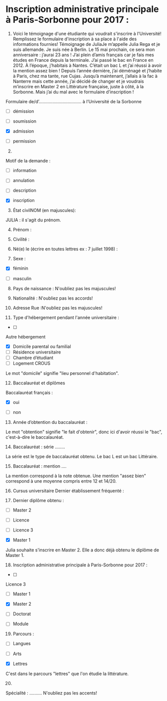 # Inscription administrative principale à Paris-Sorbonne pour 2017 :

1. Voici le témoignage d'une étudiante qui voudrait s'inscrire à l'Université! Remplissez le formulaire d'inscription à sa place à l'aide des informations fournies!
Témoignage de JuliaJe m’appelle Julia Rega et je suis allemande. Je suis née à
Berlin. Le 15 mai prochain, ce sera mon anniversaire : j’aurai 23
ans ! J’ai plein d’amis français car je fais mes études en France
depuis la terminale. J’ai passé le bac en France en 2012. À l’époque,
j’habitais à Nantes. C’était un bac L et j’ai réussi à avoir la mention assez
bien ! Depuis l’année dernière, j’ai déménagé et j’habite à Paris, chez ma tante, rue Cujas. 
Jusqu’à
maintenant, j’allais à la fac à Nanterre mais cette année, j’ai décidé de changer
et je voudrais m’inscrire en Master 2 en Littérature française, juste à côté, à
la Sorbonne. Mais j’ai du mal avec le formulaire d’inscription !






















Formulaire de/d’.................................. à l’Université de la Sorbonne 











- [ ] démission

- [ ] soumission

- [x] admission

- [ ] permission



2. 

















Motif de la demande :

- [ ] information

- [ ] annulation

- [ ] description

- [x] inscription



3. État civilNOM  (en majuscules): 






JULIA : il s'agit du prénom.


4. Prénom : 






5. Civilité : 





6. Né(e) le (écrire en toutes lettres ex : 7 juillet 1998) :






7. Sexe : 


- [x] féminin

- [ ] masculin





8. Pays de naissance :
N'oubliez pas les majuscules!




9. Nationalité : 
N'oubliez pas les accords!







10. Adresse 
Rue :N'oubliez pas les majuscules!





11. Type d'hébergement pendant l'année universitaire : 


- [ ] 
Autre hébergement


- [x] Domicile parental ou familial
- [ ] Résidence universitaire
- [ ] Chambre d’étudiant
- [ ] Logement CROUS  

Le mot "domicile" signifie "lieu personnel d'habitation".


12. Baccalauréat et diplômes


















Baccalauréat français :





- [x] oui

- [ ] non



13. Année d’obtention du baccalauréat : 



Le mot "obtention" signifie "le fait d'obtenir", donc ici d'avoir réussi le "bac", c'est-à-dire le baccalauréat.


14. Baccalauréat : série ........



La série est le type de baccalauréat obtenu. Le bac L est un bac Littéraire.


15. Baccalauréat : mention ....






La mention correspond à la note obtenue. Une mention "assez bien" correspond à une moyenne compris entre 12 et 14/20.


16. Cursus universitaire
Dernier établissement fréquenté : 




17. Dernier diplôme obtenu : 



- [ ] Master 2

- [ ] Licence

- [ ] Licence 3

- [x] Master 1


Julia souhaite s'inscrire en Master 2. Elle a donc déjà obtenu le diplôme de Master 1.


18. Inscription administrative principale à Paris-Sorbonne pour 2017 :



- [ ] 
Licence 3
- [ ] Master 1
- [x] Master 2

- [ ] Doctorat

- [ ] Module



19. Parcours : 





- [ ] Langues

- [ ] Arts

- [x] Lettres


C'est dans le parcours "lettres" que l'on étudie la littérature.


20. 
Spécialité : ..........
N'oubliez pas les accents!




